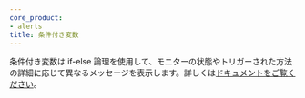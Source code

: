 ```yaml
---
core_product:
- alerts
title: 条件付き変数
---
```

条件付き変数は if-else 論理を使用して、モニターの状態やトリガーされた方法の詳細に応じて異なるメッセージを表示します。詳しくは<a href="/monitors/notify/variables/?tab=is_alert#conditional-variables">ドキュメントをご覧ください</a>。